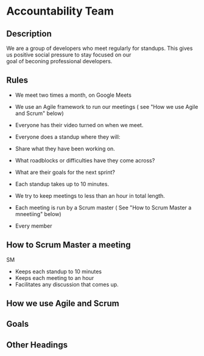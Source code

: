 # Accountability Team 
## Description
We are a group of developers who meet regularly for standups. This gives us positive social pressure to stay focused on our  
goal of beconing professional developers.

## Rules
- We meet two times a month, on Google Meets
- We use an Agile framework to run our meetings ( see "How we use Agile and Scrum" below)
- Everyone has their video turned on when we meet.
- Everyone does a standup where they will:
-   Share what they have been working on.
-   What roadblocks or difficulties have they come across?
-   What are their goals for the next sprint?
- Each standup takes up to 10 minutes.
- We try to keep meetings to less than an hour in total length.
- Each meeting is run by a Scrum master ( See "How to Scrum Master a mneetiing" below)

- Every member   

## How to Scrum Master a meeting
SM
-   Keeps each standup to 10 minutes
-   Keeps each meeting to an hour
-   Facilitates any discussion that comes up.


## How we use Agile and Scrum

## Goals

## Other Headings

